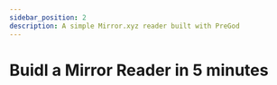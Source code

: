 ```yaml
---
sidebar_position: 2
description: A simple Mirror.xyz reader built with PreGod
---
```

# Buidl a Mirror Reader in 5 minutes

<!-- TODO: add from https://github.com/NaturalSelectionLabs/RSS3-simple-mirror-reader -->